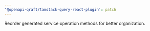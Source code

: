 ```yaml
---
'@openapi-qraft/tanstack-query-react-plugin': patch
---
```


Reorder generated service operation methods for better organization.
